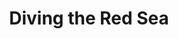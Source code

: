 ---
external_url: https://www.instagram.com/p/BhjlN3wjOvB/?taken-by=divegoals
title: Diving the Red Sea
image: /media/img/activities/free-diving.png
description: I dove...
og_title: 
og_description:
og_image: /media/img/activities/free-diving.png
og_type: website
tags: 
- activity
---